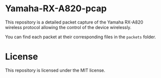 # Yamaha-RX-A820-pcap

This repository is a detailed packet capture of the Yamaha RX-A820 wireless protocol allowing the control of the device wirelessly.

You can find each packet at their corresponding files in the `packets` folder.

# License

This repository is licensed under the MIT license.
